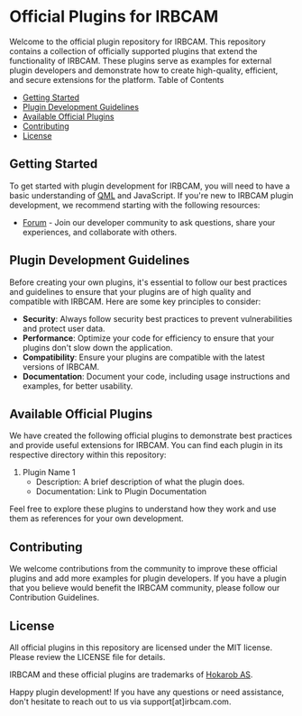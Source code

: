 # Official Plugins for IRBCAM

Welcome to the official plugin repository for IRBCAM. This repository contains a collection of officially supported plugins that extend the functionality of IRBCAM. These plugins serve as examples for external plugin developers and demonstrate how to create high-quality, efficient, and secure extensions for the platform.
Table of Contents

- [Getting Started](#getting-started)
- [Plugin Development Guidelines](#plugin-development-guidelines)
- [Available Official Plugins](#available-official-plugins)
- [Contributing](#contributing)
- [License](#license)

## Getting Started

To get started with plugin development for IRBCAM, you will need to have a basic understanding of [QML](https://doc.qt.io/qt-6/qmlapplications.html) and JavaScript. If you're new to IRBCAM plugin development, we recommend starting with the following resources:

<!-- - Official Documentation - Our documentation provides in-depth information about developing plugins for IRBCAM. -->
- [Forum](https://forum.hokarob.com/) - Join our developer community to ask questions, share your experiences, and collaborate with others.

## Plugin Development Guidelines

Before creating your own plugins, it's essential to follow our best practices and guidelines to ensure that your plugins are of high quality and compatible with IRBCAM. Here are some key principles to consider:

- **Security**: Always follow security best practices to prevent vulnerabilities and protect user data.
- **Performance**: Optimize your code for efficiency to ensure that your plugins don't slow down the application.
- **Compatibility**: Ensure your plugins are compatible with the latest versions of IRBCAM.
- **Documentation**: Document your code, including usage instructions and examples, for better usability.

## Available Official Plugins

We have created the following official plugins to demonstrate best practices and provide useful extensions for IRBCAM. You can find each plugin in its respective directory within this repository:

1. Plugin Name 1
    - Description: A brief description of what the plugin does.
    - Documentation: Link to Plugin Documentation

<!-- 2. Plugin Name 2
    - Description: A brief description of what the plugin does.
    - Documentation: Link to Plugin Documentation -->

Feel free to explore these plugins to understand how they work and use them as references for your own development.

## Contributing

We welcome contributions from the community to improve these official plugins and add more examples for plugin developers. If you have a plugin that you believe would benefit the IRBCAM community, please follow our Contribution Guidelines.

## License

All official plugins in this repository are licensed under the MIT license. Please review the LICENSE file for details.

IRBCAM and these official plugins are trademarks of [Hokarob AS](https://hokarob.com).

Happy plugin development! If you have any questions or need assistance, don't hesitate to reach out to us via support[at]irbcam.com.